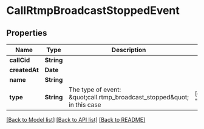 # CallRtmpBroadcastStoppedEvent

## Properties
Name | Type | Description | Notes
------------ | ------------- | ------------- | -------------
**callCid** | **String** |  | 
**createdAt** | **Date** |  | 
**name** | **String** |  | 
**type** | **String** | The type of event: \&quot;call.rtmp_broadcast_stopped\&quot; in this case | [default to "call.rtmp_broadcast_stopped"]

[[Back to Model list]](../README.md#documentation-for-models) [[Back to API list]](../README.md#documentation-for-api-endpoints) [[Back to README]](../README.md)


